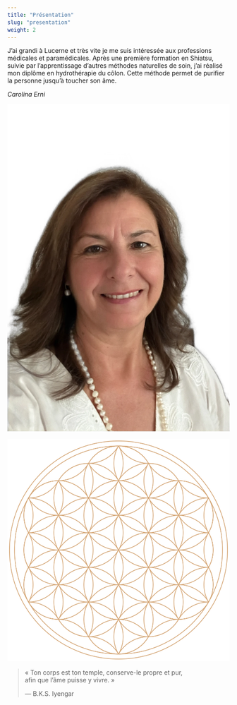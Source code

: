 ```yaml
---
title: "Présentation"
slug: "presentation"
weight: 2
---
```


J’ai grandi à Lucerne et très vite je me suis intéressée aux professions médicales et paramédicales.
Après une première formation en Shiatsu, suivie par l’apprentissage d’autres méthodes naturelles de soin, j’ai réalisé mon diplôme en hydrothérapie du côlon.
Cette méthode permet de purifier la personne jusqu’à toucher son âme.

*Carolina Erni*

![](./images/carolina-erni.webp)

![](./images/fleur-de-vie.svg)

> « Ton corps est ton temple, conserve-le propre et pur, afin que l’âme puisse y vivre. »
>
> — B.K.S. Iyengar
